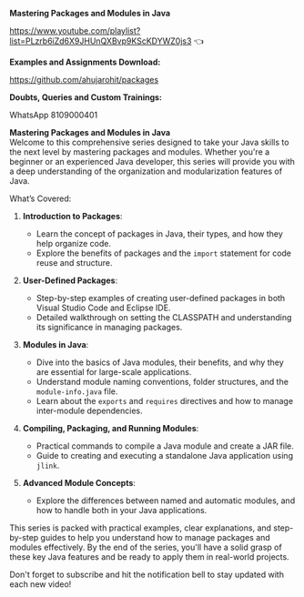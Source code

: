 **Mastering Packages and Modules in Java**  

https://www.youtube.com/playlist?list=PLzrb6iZd6X9JHUnQXBvp9KScKDYWZ0js3  👈

**Examples and Assignments Download:** 

https://github.com/ahujarohit/packages

**Doubts, Queries and Custom Trainings:** 

WhatsApp 8109000401

**Mastering Packages and Modules in Java**  
Welcome to this comprehensive series designed to take your Java skills to the next level by mastering packages and modules. Whether you're a beginner or an experienced Java developer, this series will provide you with a deep understanding of the organization and modularization features of Java.

What’s Covered:
1. **Introduction to Packages**: 
   - Learn the concept of packages in Java, their types, and how they help organize code.
   - Explore the benefits of packages and the `import` statement for code reuse and structure.

2. **User-Defined Packages**: 
   - Step-by-step examples of creating user-defined packages in both Visual Studio Code and Eclipse IDE.
   - Detailed walkthrough on setting the CLASSPATH and understanding its significance in managing packages.

3. **Modules in Java**: 
   - Dive into the basics of Java modules, their benefits, and why they are essential for large-scale applications.
   - Understand module naming conventions, folder structures, and the `module-info.java` file.
   - Learn about the `exports` and `requires` directives and how to manage inter-module dependencies.

4. **Compiling, Packaging, and Running Modules**: 
   - Practical commands to compile a Java module and create a JAR file.
   - Guide to creating and executing a standalone Java application using `jlink`.

5. **Advanced Module Concepts**: 
   - Explore the differences between named and automatic modules, and how to handle both in your Java applications.

This series is packed with practical examples, clear explanations, and step-by-step guides to help you understand how to manage packages and modules effectively. By the end of the series, you'll have a solid grasp of these key Java features and be ready to apply them in real-world projects. 

Don't forget to subscribe and hit the notification bell to stay updated with each new video!






